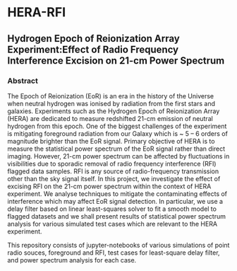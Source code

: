 # HERA-RFI
## Hydrogen Epoch of Reionization Array Experiment:Effect of Radio Frequency Interference Excision on 21-cm Power Spectrum

### Abstract
The Epoch of Reionization (EoR) is an era in the history of the Universe when neutral hydrogen was ionised by radiation from the first stars and galaxies. Experiments such as the Hydrogen Epoch of Reionization Array (HERA) are dedicated to measure redshifted 21-cm emission of neutral hydrogen from this epoch. One of the biggest challenges of the experiment is mitigating foreground radiation from our Galaxy which is ~ 5 – 6 orders of magnitude brighter than the EoR signal. Primary objective of HERA is to measure the statistical power spectrum of the EoR signal rather than direct imaging. However, 21-cm power spectrum can be affected by fluctuations in visibilities due to sporadic removal of radio frequency interference (RFI) flagged data samples. RFI is any source of radio-frequency transmission other than the sky signal itself. In this project, we investigate the effect of excising RFI on the 21-cm power spectrum within the context of HERA experiment. We analyse techniques to mitigate the contaminating effects of interference which may affect EoR signal detection. In particular, we use a delay filter based on linear least-squares solver to fit a smooth model to flagged datasets and we shall present results of statistical power spectrum analysis for various simulated test cases which are relevant to the HERA experiment.

This repository consists of jupyter-notebooks of various simulations of point radio souces, foreground and RFI, test cases for least-square delay filter, and power spectrum analysis for each case.
